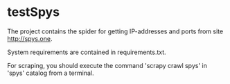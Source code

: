 # testSpys
The project contains the spider for getting IP-addresses and ports from site http://spys.one.

System requirements are contained in requirements.txt.

For scraping, you should execute the command 'scrapy crawl spys' in 'spys' catalog from a terminal.
